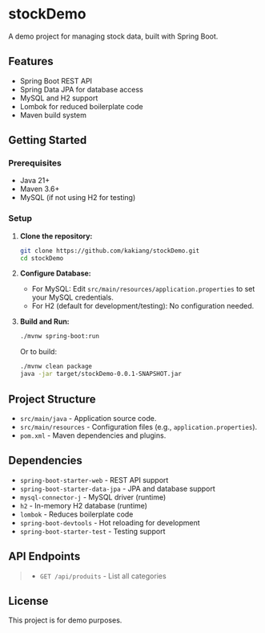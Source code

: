 # stockDemo

A demo project for managing stock data, built with Spring Boot.

## Features

- Spring Boot REST API
- Spring Data JPA for database access
- MySQL and H2 support
- Lombok for reduced boilerplate code
- Maven build system

## Getting Started

### Prerequisites

- Java 21+
- Maven 3.6+
- MySQL (if not using H2 for testing)

### Setup

1. **Clone the repository:**
   ```bash
   git clone https://github.com/kakiang/stockDemo.git
   cd stockDemo
   ```

2. **Configure Database:**

   - For MySQL:
     Edit `src/main/resources/application.properties` to set your MySQL credentials.
   - For H2 (default for development/testing):
     No configuration needed.

3. **Build and Run:**
   ```bash
   ./mvnw spring-boot:run
   ```

   Or to build:
   ```bash
   ./mvnw clean package
   java -jar target/stockDemo-0.0.1-SNAPSHOT.jar
   ```

## Project Structure

- `src/main/java` - Application source code.
- `src/main/resources` - Configuration files (e.g., `application.properties`).
- `pom.xml` - Maven dependencies and plugins.

## Dependencies

- `spring-boot-starter-web` - REST API support
- `spring-boot-starter-data-jpa` - JPA and database support
- `mysql-connector-j` - MySQL driver (runtime)
- `h2` - In-memory H2 database (runtime)
- `lombok` - Reduces boilerplate code
- `spring-boot-devtools` - Hot reloading for development
- `spring-boot-starter-test` - Testing support

## API Endpoints
> - `GET /api/produits` - List all categories

## License

This project is for demo purposes.

